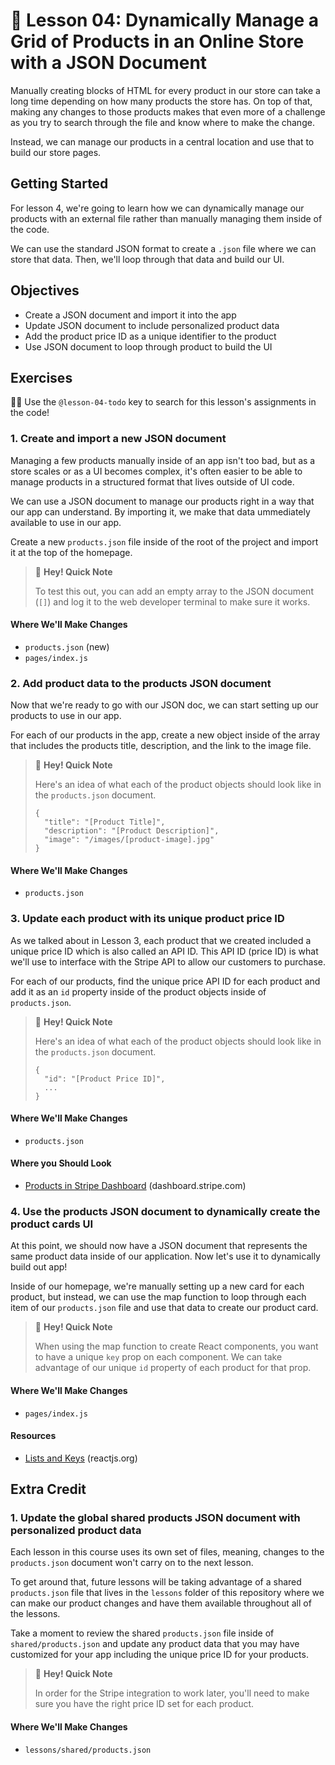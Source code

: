 # 📓 Lesson 04: Dynamically Manage a Grid of Products in an Online Store with a JSON Document

Manually creating blocks of HTML for every product in our store can take a long time depending on how many products the store has. On top of that, making any changes to those products makes that even more of a challenge as you try to search through the file and know where to make the change.

Instead, we can manage our products in a central location and use that to build our store pages.

## Getting Started

For lesson 4, we're going to learn how we can dynamically manage our products with an external file rather than manually managing them inside of the code.

We can use the standard JSON format to create a `.json` file where we can store that data. Then, we'll loop through that data and build our UI.

## Objectives
* Create a JSON document and import it into the app
* Update JSON document to include personalized product data
* Add the product price ID as a unique identifier to the product
* Use JSON document to loop through product to build the UI

## Exercises

🕵️‍♂️ Use the `@lesson-04-todo` key to search for this lesson's assignments in the code!

### 1. Create and import a new JSON document

Managing a few products manually inside of an app isn't too bad, but as a store scales or as a UI becomes complex, it's often easier to be able to manage products in a structured format that lives outside of UI code.

We can use a JSON document to manage our products right in a way that our app can understand. By importing it, we make that data ummediately available to use in our app.

Create a new `products.json` file inside of the root of the project and import it at the top of the homepage.

> 👋 **Hey! Quick Note**
>
> To test this out, you can add an empty array to the JSON document (`[]`) and log it to the web developer terminal to make sure it works.

#### Where We'll Make Changes
* `products.json` (new)
* `pages/index.js`

### 2. Add product data to the products JSON document

Now that we're ready to go with our JSON doc, we can start setting up our products to use in our app.

For each of our products in the app, create a new object inside of the array that includes the products title, description, and the link to the image file.

> 👋 **Hey! Quick Note**
>
> Here's an idea of what each of the product objects should look like in the `products.json` document.
>
> ```
> {
>   "title": "[Product Title]",
>   "description": "[Product Description]",
>   "image": "/images/[product-image].jpg"
> }
> ```

#### Where We'll Make Changes
* `products.json`

### 3. Update each product with its unique product price ID

As we talked about in Lesson 3, each product that we created included a unique price ID which is also called an API ID. This API ID (price ID) is what we'll use to interface with the Stripe API to allow our customers to purchase.

For each of our products, find the unique price API ID for each product and add it as an `id` property inside of the product objects inside of `products.json`.

> 👋 **Hey! Quick Note**
>
> Here's an idea of what each of the product objects should look like in the `products.json` document.
>
> ```
> {
>   "id": "[Product Price ID]",
>   ...
> }
> ```

#### Where We'll Make Changes
* `products.json`

#### Where you Should Look
* [Products in Stripe Dashboard](https://dashboard.stripe.com/test/products) (dashboard.stripe.com)

### 4. Use the products JSON document to dynamically create the product cards UI

At this point, we should now have a JSON document that represents the same product data inside of our application. Now let's use it to dynamically build out app!

Inside of our homepage, we're manually setting up a new card for each product, but instead, we can use the map function to loop through each item of our `products.json` file and use that data to create our product card.

> 👋 **Hey! Quick Note**
>
> When using the map function to create React components, you want to have a unique `key` prop on each component. We can take advantage of our unique `id` property of each product for that prop.

#### Where We'll Make Changes
* `pages/index.js`

#### Resources
* [Lists and Keys](https://reactjs.org/docs/lists-and-keys.html) (reactjs.org)

## Extra Credit

### 1. Update the global shared products JSON document with personalized product data

Each lesson in this course uses its own set of files, meaning, changes to the `products.json` document won't carry on to the next lesson.

To get around that, future lessons will be taking advantage of a shared `products.json` file that lives in the `lessons` folder of this repository where we can make our product changes and have them available throughout all of the lessons.

Take a moment to review the shared `products.json` file inside of `shared/products.json` and update any product data that you may have customized for your app including the unique price ID for your products.

> 👋 **Hey! Quick Note**
>
> In order for the Stripe integration to work later, you'll need to make sure you have the right price ID set for each product.

#### Where We'll Make Changes
* `lessons/shared/products.json`
